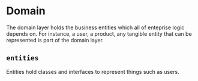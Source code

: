 # Domain

The domain layer holds the business entities which all of enteprise logic depends on. For instance, a user, a product, any tangible entity that can be represented is part of the domain layer.

## `entities`

Entities hold classes and interfaces to represent things such as users.